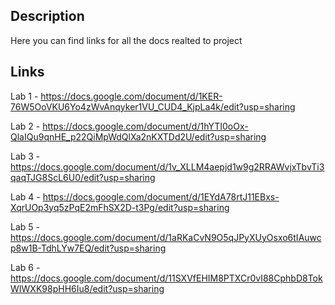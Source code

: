 ## Description
Here you can find links for all the docs realted to project

## Links
Lab 1 - https://docs.google.com/document/d/1KER-76W5OoVKU6Yo4zWvAnqyker1VU_CUD4_KjpLa4k/edit?usp=sharing

Lab 2 - https://docs.google.com/document/d/1hYTI0oOx-QlaIQu9qnHE_p22QiMpWdQlXa2nKXTDd2U/edit?usp=sharing

Lab 3 - https://docs.google.com/document/d/1v_XLLM4aepjd1w9g2RRAWvjxTbvTi3qaqTJG8ScL6U0/edit?usp=sharing

Lab 4 - https://docs.google.com/document/d/1EYdA78rtJ11EBxs-XqrUOp3yq5zPqE2mFhSX2D-t3Pg/edit?usp=sharing

Lab 5 - https://docs.google.com/document/d/1aRKaCvN9O5qJPyXUyOsxo6tIAuwcp8w1B-TdhLYw7EQ/edit?usp=sharing

Lab 6 - https://docs.google.com/document/d/11SXVfEHIM8PTXCr0vI88CphbD8TokWIWXK98pHH6Iu8/edit?usp=sharing
